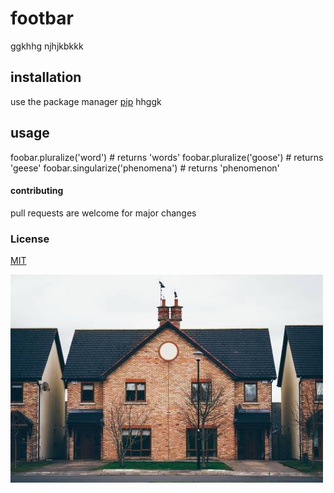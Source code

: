 # footbar
ggkhhg njhjkbkkk
## installation
use the package manager [pip](http://a.com) hhggk
## usage

foobar.pluralize('word') # returns 'words'
foobar.pluralize('goose') # returns 'geese'
foobar.singularize('phenomena') # returns 'phenomenon'

#### contributing

pull requests  are welcome for major changes
### License
[MIT](http://a.com)

![alt](0.jpg)



